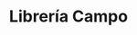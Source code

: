 ---
title: "Librería Campo"
url: /ciudad-autonoma-de-buenos-aires/libreria-campo/
shop: material de oficina
---